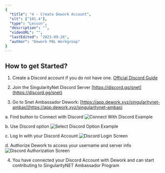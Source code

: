 ```yaml
---
{
  "title": "4 - Create Dework Account",
  "slt": ["101.4"],
  "type": "Lesson",
  "description": "",
  "videoURL": "",
  "lastEdited": "2023-09-26",
  "author": "Dework PBL Workgroup"
}
---
```


## How to get Started?

1. Create a Discord account if you do not have one.
   [Official Discord Guide](https://support.discord.com/hc/en-us/articles/360033931551-Getting-Started)

2. Join the SingularityNet Discord Server [https://discord.gg/snet](https://discord.gg/snet)

3. Go to Snet Ambassador Dework: [https://app.dework.xyz/singularitynet-ambas](https://app.dework.xyz/singularitynet-ambas)

a. Find button to Connect with Discord
![Connect With Discord Example](/Dework_PBL_Pictures/Module_101/Connect_With_Discord.png)

b. Use Discord option
![Select Discord Option Example](/Dework_PBL_Pictures/Module_101/Select_Discord_Option.png)

c. Log In with your Discord Account
![Discord Login Screen](/Dework_PBL_Pictures/Module_101/Discord_Login_Screen.png)

d. Authorize Dework to access your username and server info
![Discord Authorization Screen](/Dework_PBL_Pictures/Module_101/Discord_Authorization_Screen.png)

4. You have connected your Discord Account with Dework and can start contributing to SingularityNET Ambassador Program
